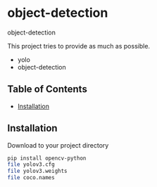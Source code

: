 # object-detection

object-detection

This project tries to provide as much as possible.

- yolo
- object-detection

## Table of Contents

- [Installation](#installation)

## Installation

Download to your project directory

```sh
pip install opencv-python
file yolov3.cfg
file yolov3.weights
file coco.names
```
